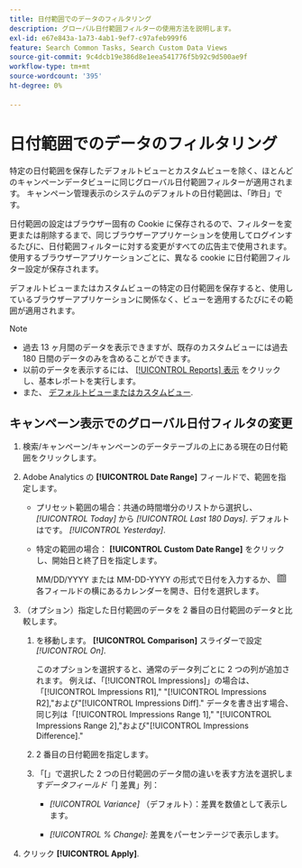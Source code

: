 ```yaml
---
title: 日付範囲でのデータのフィルタリング
description: グローバル日付範囲フィルターの使用方法を説明します。
exl-id: e67e843a-1a73-4ab1-9ef7-c97afeb999f6
feature: Search Common Tasks, Search Custom Data Views
source-git-commit: 9c4dcb19e386d8e1eea541776f5b92c9d500ae9f
workflow-type: tm+mt
source-wordcount: '395'
ht-degree: 0%

---
```


# 日付範囲でのデータのフィルタリング

特定の日付範囲を保存したデフォルトビューとカスタムビューを除く、ほとんどのキャンペーンデータビューに同じグローバル日付範囲フィルターが適用されます。 キャンペーン管理表示のシステムのデフォルトの日付範囲は、「昨日」です。

日付範囲の設定はブラウザー固有の Cookie に保存されるので、フィルターを変更または削除するまで、同じブラウザーアプリケーションを使用してログインするたびに、日付範囲フィルターに対する変更がすべての広告主で使用されます。 使用するブラウザーアプリケーションごとに、異なる cookie に日付範囲フィルター設定が保存されます。

デフォルトビューまたはカスタムビューの特定の日付範囲を保存すると、使用しているブラウザーアプリケーションに関係なく、ビューを適用するたびにその範囲が適用されます。

>[!NOTE]
>
>* 過去 13 ヶ月間のデータを表示できますが、既存のカスタムビューには過去 180 日間のデータのみを含めることができます。
>* 以前のデータを表示するには、 [[!UICONTROL Reports] 表示](/help/search-social-commerce/reports/management/basic-advanced/basic-advanced-report-about.md) をクリックし、基本レポートを実行します。
>* また、 [デフォルトビューまたはカスタムビュー](/help/search-social-commerce/common-tasks/data-views/custom-default-views-manage.md).

## キャンペーン表示でのグローバル日付フィルタの変更

1. 検索/キャンペーン/キャンペーンのデータテーブルの上にある現在の日付範囲をクリックします。

1. Adobe Analytics の **[!UICONTROL Date Range]** フィールドで、範囲を指定します。

   * プリセット範囲の場合：共通の時間増分のリストから選択し、 *[!UICONTROL Today]* から *[!UICONTROL Last 180 Days]*. デフォルトはです。 *[!UICONTROL Yesterday]*.

   * 特定の範囲の場合： **[!UICONTROL Custom Date Range]** をクリックし、開始日と終了日を指定します。

     MM/DD/YYYY または MM-DD-YYYY の形式で日付を入力するか、 ![カレンダーアイコン](/help/search-social-commerce/assets/calendar.png "カレンダーアイコン") 各フィールドの横にあるカレンダーを開き、日付を選択します。

1. （オプション）指定した日付範囲のデータを 2 番目の日付範囲のデータと比較します。

   1. を移動します。 **[!UICONTROL Comparison]** スライダーで設定 *[!UICONTROL On]*.

      このオプションを選択すると、通常のデータ列ごとに 2 つの列が追加されます。 例えば、「[!UICONTROL Impressions]」の場合は、「[!UICONTROL Impressions R1],&quot; &quot;[!UICONTROL Impressions R2],&quot;および&quot;[!UICONTROL Impressions Diff].&quot;  データを書き出す場合、同じ列は「[!UICONTROL Impressions Range 1],&quot; &quot;[!UICONTROL Impressions Range 2],&quot;および&quot;[!UICONTROL Impressions Difference].&quot;

   1. 2 番目の日付範囲を指定します。

   1. 「\[」で選択した 2 つの日付範囲のデータ間の違いを表す方法を選択します&#x200B;_データフィールド_「\] 差異」列：

      * *[!UICONTROL Variance]* （デフォルト）：差異を数値として表示します。

      * *[!UICONTROL % Change]:*  差異をパーセンテージで表示します。

1. クリック **[!UICONTROL Apply]**.
